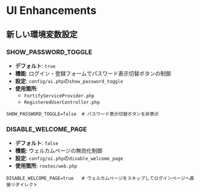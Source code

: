 # UI Enhancements

## 新しい環境変数設定

### SHOW_PASSWORD_TOGGLE
- **デフォルト**: `true`
- **機能**: ログイン・登録フォームでパスワード表示切替ボタンの制御
- **設定**: `config/ui.php`の`show_password_toggle`
- **使用箇所**: 
  - `FortifyServiceProvider.php`
  - `RegisteredUserController.php`

```env
SHOW_PASSWORD_TOGGLE=false  # パスワード表示切替ボタンを非表示
```

### DISABLE_WELCOME_PAGE
- **デフォルト**: `false`
- **機能**: ウェルカムページの無効化制御
- **設定**: `config/ui.php`の`disable_welcome_page`
- **使用箇所**: `routes/web.php`

```env
DISABLE_WELCOME_PAGE=true   # ウェルカムページをスキップしてログインページへ直接リダイレクト
```
